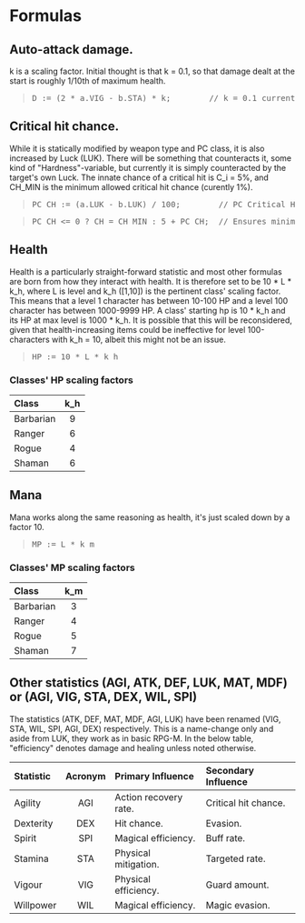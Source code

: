 # Formulas

## Auto-attack damage.

k is a scaling factor. Initial thought is that k = 0.1, so that damage dealt at the start is roughly 1/10th of maximum health.

> <pre>D := (2 * a.VIG - b.STA) * k;        // k = 0.1 currently.</pre>

## Critical hit chance.

While it is statically modified by weapon type and PC class, it is also increased by Luck (LUK). There will be something that counteracts it, some kind of "Hardness"-variable, but currently it is simply counteracted by the target's own Luck. The innate chance of a critical hit is C_i = 5%, and CH_MIN is the minimum allowed critical hit chance (curently 1%).

> <pre>PC_CH := (a.LUK - b.LUK) / 100;        // PC Critical Hit.</pre>

> <pre>PC_CH <= 0 ? CH = CH_MIN : 5 + PC_CH;  // Ensures minimum of CH_MIN %.</pre>

## Health

Health is a particularly straight-forward statistic and most other formulas are born from how they interact with health. It is therefore set to be 10 * L * k_h, where L is level and k_h ([1,10]) is the pertinent class' scaling factor. 
  This means that a level 1 character has between 10-100 HP and a level 100 character has between 1000-9999 HP. A class' starting hp is 10 * k_h and its HP at max level is 1000 * k_h.
  It is possible that this will be reconsidered, given that health-increasing items could be ineffective for level 100-characters with k_h = 10, albeit this might not be an issue.

> <pre>HP := 10 * L * k_h</pre>

### Classes' HP scaling factors

| Class   | k_h |
|:--------|:---:|
|Barbarian|  9  |
|Ranger   |  6  |
|Rogue    |  4  |
|Shaman   |  6  |

## Mana

Mana works along the same reasoning as health, it's just scaled down by a factor 10.

> <pre>MP := L * k_m</pre>

### Classes' MP scaling factors

| Class   | k_m |
|:--------|:---:|
|Barbarian|  3  |
|Ranger   |  4  |
|Rogue    |  5  |
|Shaman   |  7  |

## Other statistics (AGI, ATK, DEF, LUK, MAT, MDF) or (AGI, VIG, STA, DEX, WIL, SPI)

The statistics (ATK, DEF, MAT, MDF, AGI, LUK) have been renamed (VIG, STA, WIL, SPI, AGI, DEX) respectively. This is a name-change only and aside from LUK, they work as in basic RPG-M.
  In the below table, "efficiency" denotes damage and healing unless noted otherwise.

| Statistic | Acronym |   Primary Influence   | Secondary Influence  |
|:----------|:-------:|:----------------------|:---------------------|
| Agility   |   AGI   | Action recovery rate. | Critical hit chance. |
| Dexterity |   DEX   | Hit chance.           | Evasion.             |
| Spirit    |   SPI   | Magical efficiency.   | Buff rate.           |
| Stamina   |   STA   | Physical mitigation.  | Targeted rate.       |
| Vigour    |   VIG   | Physical efficiency.  | Guard amount.        |
| Willpower |   WIL   | Magical efficiency.   | Magic evasion.       |
